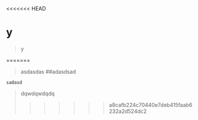 <<<<<<< HEAD


# y

> y


=======
>asdasdas
##adasdsad 

```
sadasd
```

>dqwdqwdqdq
>>>>>>> a8cafb224c70440e7deb415faab6232a2d524dc2
